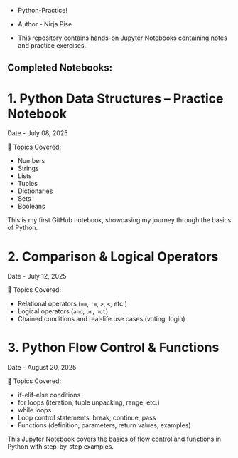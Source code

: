 * Python-Practice!

* Author - Nirja Pise

* This repository contains hands-on Jupyter Notebooks containing notes and practice exercises.


## Completed Notebooks:

# 1. Python Data Structures – Practice Notebook

Date - July 08, 2025

📌 Topics Covered:
- Numbers
- Strings
- Lists
- Tuples
- Dictionaries
- Sets
- Booleans
  
This is my first GitHub notebook, showcasing my journey through the basics of Python.

# 2. Comparison & Logical Operators

Date - July 12, 2025

📌 Topics Covered:

- Relational operators (`==`, `!=`, `>`, `<`, etc.)  
- Logical operators (`and`, `or`, `not`)  
- Chained conditions and real-life use cases (voting, login)  

# 3. Python Flow Control & Functions

Date - August 20, 2025

📌 Topics Covered:
- if-elif-else conditions
- for loops (iteration, tuple unpacking, range, etc.)
- while loops
- Loop control statements: break, continue, pass
- Functions (definition, parameters, return values, examples)

This Jupyter Notebook covers the basics of flow control and functions in Python with step-by-step examples.
